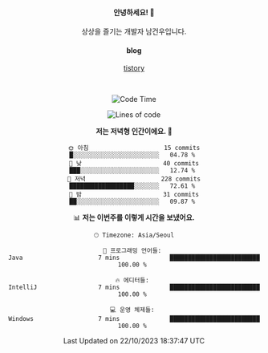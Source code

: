 <!--
  **curiousKidd/curiousKidd** is a ✨ _special_ ✨ repository because its `README.md` (this file) appears on your GitHub profile.

  Here are some ideas to get you started:

  - 🔭 I’m currently working on ...
  - 🌱 I’m currently learning ...
  - 👯 I’m looking to collaborate on ...
  - 🤔 I’m looking for help with ...
  - 💬 Ask me about ...
  - 📫 How to reach me: ...
  - 😄 Pronouns: ...
  - ⚡ Fun fact: ...
  -->
<div align="center">
 
  #### 안녕하세요! 👋
  상상을 즐기는 개발자 남건우입니다.
  <br />
  
  #### blog
  [tistory](https://curiouskidd.tistory.com/)
  
  <br />

<!--START_SECTION:waka-->
![Code Time](http://img.shields.io/badge/Code%20Time-33%20hrs%2017%20mins-blue)

![Lines of code](https://img.shields.io/badge/%EC%A0%80%EB%8A%94%20%EC%97%AC%ED%83%9C%EA%B9%8C%EC%A7%80%20-4.8%20million%20%EC%A4%84%EC%9D%98%20%EC%BD%94%EB%93%9C%EB%A5%BC%20%EC%9E%91%EC%84%B1%ED%96%88%EC%96%B4%EC%9A%94.-blue)

**저는 저녁형 인간이에요. 🦉** 

```text
🌞 아침                     15 commits          █░░░░░░░░░░░░░░░░░░░░░░░░   04.78 % 
🌆 낮　                     40 commits          ███░░░░░░░░░░░░░░░░░░░░░░   12.74 % 
🌃 저녁                     228 commits         ██████████████████░░░░░░░   72.61 % 
🌙 밤　                     31 commits          ██░░░░░░░░░░░░░░░░░░░░░░░   09.87 % 
```


📊 **저는 이번주를 이렇게 시간을 보냈어요.** 

```text
🕑︎ Timezone: Asia/Seoul

💬 프로그래밍 언어들: 
Java                     7 mins              █████████████████████████   100.00 % 

🔥 에디터들: 
IntelliJ                 7 mins              █████████████████████████   100.00 % 

💻 운영 체제들: 
Windows                  7 mins              █████████████████████████   100.00 % 
```


 Last Updated on 22/10/2023 18:37:47 UTC
<!--END_SECTION:waka-->
  
<!--   ### :sparkles: Tech Stack  -->
<!--   <div class="stack"> -->
<!--     <p> -->
<!--       <img src="https://img.shields.io/badge/Java-007396?style=flat-square&logo=Java&logoColor=white"/></a>&nbsp  -->
<!--       <img src="https://img.shields.io/badge/Javascript-ffb13b?style=flat-square&logo=javascript&logoColor=white"/></a>&nbsp  -->
<!--       <img src="https://img.shields.io/badge/SpringBoot-6DB33F?style=flat-square&logo=Spring&logoColor=white"/></a>&nbsp  -->
<!--       <img src="https://img.shields.io/badge/Vue.js-4FC08D?style=flat&logo=vue-dot-js&logoColor=white"/></a>&nbsp -->
<!--       <img src="https://img.shields.io/badge/Gradle-6799FF?style=flat-square&logo=Gradle&logoColor=white"/></a>&nbsp  -->
<!--       <img src="https://img.shields.io/badge/Oracle-DB3552?style=flat-square&logo=Oracle&logoColor=white"/></a>&nbsp  -->
<!--       <img src="https://img.shields.io/badge/css-1572B6?style=flat-square&logo=css3&logoColor=white"/></a>&nbsp  -->
<!--       <img src="https://img.shields.io/badge/html-d14836?style=flat-square&logo=html5&logoColor=white"/></a>&nbsp  -->
<!--       <img src="https://img.shields.io/badge/Git-F05032?style=flat&logo=Git&logoColor=white"/></a> -->
<!--     </p> -->
<!--   </div>  -->
 
<!--   ![curiousKidd's github stats](https://github-readme-stats.vercel.app/api?username=curiousKidd&show_icons=true&theme=chartreuse-dark) -->
</div>

